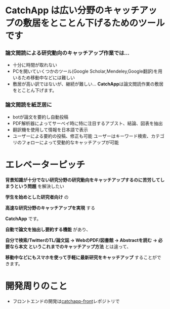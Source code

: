 # CatchApp は広い分野のキャッチアップの敷居をとことん下げるためのツールです

### 論文閲読による研究動向のキャッチアップ作業では...
- 十分に時間が取れない
- PCを開いていくつかのツール(Google Scholar,Mendeley,Google翻訳)を用いるため移動中などには難しい
- 敷居が高い訳ではないが、継続が難しい...
**CatchApp**は論文閲読作業の敷居をとことん下げます。

### 論文閲読を紙芝居に
- botが論文を要約し自動投稿
- PDF解析器によってサーベイ時に特に注目するアブスト、結論、図表を抽出
- 翻訳機を使用して情報を日本語で表示
- ユーザーによる要約の投稿、修正も可能
ユーザーはキーワード検索、カテゴリのフォローによって受動的なキャッチアップが可能


# エレベーターピッチ

**背景知識が十分でない研究分野の研究動向をキャッチアップするのに苦労してしまうという問題** を解決したい

**学生を始めとした研究者向け** の

**高速な研究分野のキャッチアップを実現** する

**CatchApp** です。

**自動で論文を抽出し要約する機能** があり、

**自分で検索/TwitterのTL/論文誌 → WebのPDF/図書館 → Abstractを読む → 必要なら本文 というこれまでのキャッチアップ方法** とは違って、

**移動中などにもスマホを使って手軽に最新研究をキャッチアップ** することができます。

# 開発周りのこと

- フロントエンドの開発は[catchapp-front](https://github.com/enpitut2019/catchapp-front)レポジトリで